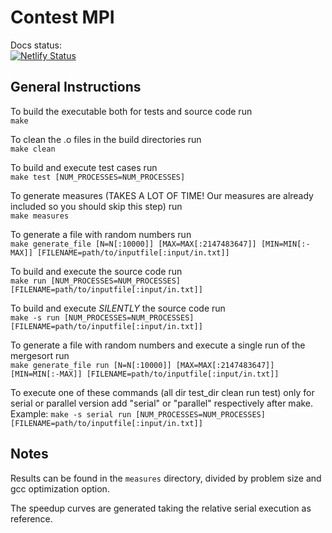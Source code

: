 # Contest MPI

Docs status:\
[![Netlify Status](https://api.netlify.com/api/v1/badges/48091397-01e7-4783-ad50-3003d7ced228/deploy-status)](https://contestmpi.netlify.app/)

## General Instructions

To build the executable both for tests and source code run\
`make`

To clean the .o files in the build directories run\
`make clean`

To build and execute test cases run\
`make test [NUM_PROCESSES=NUM_PROCESSES]`

To generate measures (TAKES A LOT OF TIME! Our measures are already included so you should skip this step) run\
`make measures`

To generate a file with random numbers run\
`make generate_file [N=N[:10000]] [MAX=MAX[:2147483647]] [MIN=MIN[:-MAX]] [FILENAME=path/to/inputfile[:input/in.txt]]`

To build and execute the source code run\
`make run [NUM_PROCESSES=NUM_PROCESSES] [FILENAME=path/to/inputfile[:input/in.txt]]`

To build and execute *SILENTLY* the source code run\
`make -s run [NUM_PROCESSES=NUM_PROCESSES] [FILENAME=path/to/inputfile[:input/in.txt]]`

To generate a file with random numbers and execute a single run of the mergesort run\
`make generate_file run [N=N[:10000]] [MAX=MAX[:2147483647]] [MIN=MIN[:-MAX]] [FILENAME=path/to/inputfile[:input/in.txt]]`

To execute one of these commands (all dir test_dir clean run test) only for serial or parallel version add "serial" or "parallel" respectively after make.
Example:
`make -s serial run [NUM_PROCESSES=NUM_PROCESSES] [FILENAME=path/to/inputfile[:input/in.txt]]`

## Notes

Results can be found in the `measures` directory, divided by problem size and gcc optimization option.

The speedup curves are generated taking the relative serial execution as reference.